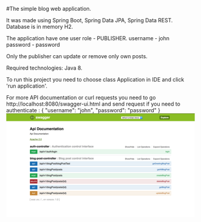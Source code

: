 #The simple blog web application.

It was made using Spring Boot, Spring Data JPA, Spring Data REST. Database is in memory H2.

The application have one user role - PUBLISHER.
username - john
password - password

Only the publisher can update or remove only own posts.

Required technologies: Java 8.

To run this project you need to choose class Application in IDE and click 'run application'.

For more API documentation or curl requests you need to go http://localhost:8080/swagger-ui.html
and send request if you need to authenticate :
{
                   "username": "john",
                   "password": "password"
                 }
![Image alt](https://github.com/MadKiev/webBlogRest/blob/master/Screen%20Shot%202018-09-02%20at%2018.08.55.png)
